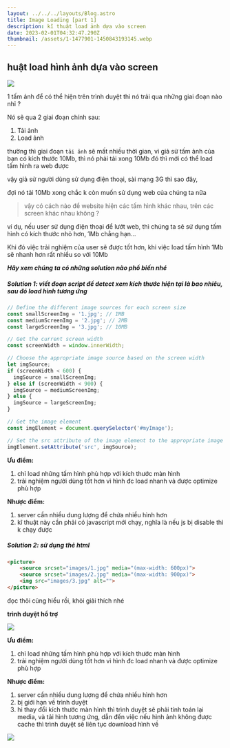 ```yaml
---
layout: ../../../layouts/Blog.astro
title: Image Loading [part 1]
description: kĩ thuật load ảnh dựa vào screen
date: 2023-02-01T04:32:47.290Z
thumbnail: /assets/1-1477901-1450843193145.webp
---
```

## **huật load hình ảnh dựa vào screen**

![](/assets/1-1477901-1450843193145.webp)

1 tấm ảnh để có thể hiện trên trình duyệt thì nó trải qua những giai đoạn nào nhỉ ? 

Nó sẽ qua 2 giai đoạn chính sau:

1. Tải ảnh
2. Load ảnh 

thường thì giai đoạn `tải ảnh` sẽ mất nhiều thời gian, vì giả sử tấm ảnh của bạn có kích thước 10Mb, thì nó phải tải xong 10Mb đó thì mới có thể load tấm hình ra web được

vậy giả sử người dùng sử dụng điện thoại, sài mạng 3G thì sao đây, 

đợi nó tải 10Mb xong chắc k còn muốn sử dụng web của chúng ta nữa

> vậy có cách nào để website hiện các tấm hình khác nhau, trên các screen khác nhau không ?

ví dụ, nếu user sử dụng điện thoại để lướt web, thì chúng ta sẽ sử dụng tấm hình có kích thước nhỏ hơn, 1Mb chẳng hạn…

Khi đó việc trải nghiệm của user sẽ được tốt hơn, khi việc load tấm hình 1Mb sẽ nhanh hơn rất nhiều so với 10Mb

***Hãy xem chúng ta có những solution nào phổ biến nhé***

##### Solution 1: viết đoạn script để detect xem kích thước hiện tại là bao nhiêu, sau đó load hình tương ứng

```javascript
// Define the different image sources for each screen size
const smallScreenImg = '1.jpg'; // 1MB 
const mediumScreenImg = '2.jpg'; // 2MB
const largeScreenImg = '3.jpg'; // 10MB

// Get the current screen width
const screenWidth = window.innerWidth;

// Choose the appropriate image source based on the screen width
let imgSource;
if (screenWidth < 600) {
  imgSource = smallScreenImg;
} else if (screenWidth < 900) {
  imgSource = mediumScreenImg;
} else {
  imgSource = largeScreenImg;
}

// Get the image element
const imgElement = document.querySelector('#myImage');

// Set the src attribute of the image element to the appropriate image source
imgElement.setAttribute('src', imgSource);
```



**Ưu điểm:**

1. chỉ load những tấm hình phù hợp với kích thước màn hình 
2. trải nghiệm người dùng tốt hơn vì hình đc load nhanh và được optimize phù hợp

**Nhược điểm:**

1. server cần nhiều dung lượng để chứa nhiều hình hơn 
2. kĩ thuật này cần phải có javascript mới chạy, nghĩa là nếu js bị disable thì k chạy được



##### Solution 2: sử dụng thẻ html <picture>

```html
<picture>
    <source srcset="images/1.jpg" media="(max-width: 600px)">
    <source srcset="images/2.jpg" media="(max-width: 900px)">
    <img src="images/3.jpg" alt="">
</picture>
```

đọc thôi cũng hiểu rồi, khỏi giải thích nhé

**trình duyệt hổ trợ**

![](/assets/screenshot-2023-02-01-at-12.37.31.png)

**Ưu điểm:**

1. chỉ load những tấm hình phù hợp với kích thước màn hình 
2. trải nghiệm người dùng tốt hơn vì hình đc load nhanh và được optimize phù hợp

**Nhược điểm:**

1. server cần nhiều dung lượng để chứa nhiều hình hơn 
2. bị giới hạn về trình duyệt
3. hi thay đổi kích thước màn hình thì trình duyệt sẽ phải tính toán lại media, và tải hình tương ứng, dẫn đến việc nếu hình ảnh không được cache thì trình duyệt sẽ liên tục download hình về

[![](https://i.ytimg.com/vi/_vo0yHPdYfY/maxresdefault.jpg)](https://www.youtube.com/watch?v=_vo0yHPdYfY "")
